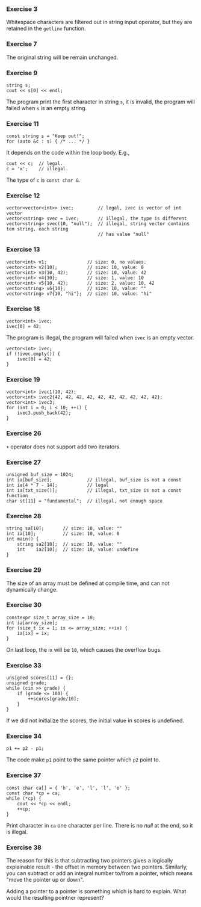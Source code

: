 ### Exercise 3

Whitespace characters are filtered out in string input operator, but they are retained in the
`getline` function.


### Exercise 7

The original string will be remain unchanged.

### Exercise 9

    string s;
    cout << s[0] << endl;

The program print the first character in string `s`, it is invalid, the program will failed when
`s` is an empty string.

### Exercise 11

    const string s = "Keep out!";
    for (auto &c : s) { /* ... */ }

It depends on the code within the loop body. E.g.,

    cout << c;  // legal.
    c = 'x';    // illegal.

The type of `c` is `const char &`.

### Exercise 12

    vector<vector<int>> ivec;         // legal, ivec is vector of int vector
    vector<string> svec = ivec;       // illegal, the type is different
    vector<string> svec(10, "null");  // illegal, string vector contains ten string, each string
                                      // has value "null"

### Exercise 13

    vector<int> v1;               // size: 0, no values.
    vector<int> v2(10);           // size: 10, value: 0
    vector<int> v3(10, 42);       // size: 10, value: 42
    vector<int> v4{10};           // size: 1, value: 10
    vector<int> v5{10, 42};       // size: 2, value: 10, 42
    vector<string> v6{10};        // size: 10, value: ""
    vector<string> v7{10, "hi"};  // size: 10, value: "hi"

### Exercise 18

    vector<int> ivec;
    ivec[0] = 42;

The program is illegal, the program will failed when `ivec` is an empty vector.

    vector<int> ivec;
    if (!ivec.empty()) {
        ivec[0] = 42;
    }

### Exercise 19

    vector<int> ivec1(10, 42);
    vector<int> ivec2{42, 42, 42, 42, 42, 42, 42, 42, 42, 42};
    vector<int> ivec3;
    for (int i = 0; i < 10; ++i) {
        ivec3.push_back(42);
    }

### Exercise 26

`+` operator does not support add two iterators.

### Exercise 27

    unsigned buf_size = 1024;
    int ia[buf_size];             // illegal, buf_size is not a const
    int ia[4 * 7 - 14];           // legal
    int ia[txt_size()];           // illegal, txt_size is not a const function
    char st[11] = "fundamental";  // illegal, not enough space

### Exercise 28

    string sa[10];       // size: 10, value: ""
    int ia[10];          // size: 10, value: 0
    int main() {
        string sa2[10];  // size: 10, value: ""
        int    ia2[10];  // size: 10, value: undefine
    }

### Exercise 29

The size of an array must be defined at compile time, and can not dynamically change.

### Exercise 30

    constexpr size_t array_size = 10;
    int ia[array_size];
    for (size_t ix = 1; ix <= array_size; ++ix) {
        ia[ix] = ix;
    }

On last loop, the ix will be `10`, which causes the overflow bugs.

### Exercise 33

    unsigned scores[11] = {};
    unsigned grade;
    while (cin >> grade) {
        if (grade <= 100) {
            ++scores[grade/10];
        }
    }

If we did not initialize the scores, the initial value in scores is undefined.

### Exercise 34

    p1 += p2 - p1;

The code make `p1` point to the same pointer which `p2` point to.

### Exercise 37

    const char ca[] = { 'h', 'e', 'l', 'l', 'o' };
    const char *cp = ca;
    while (*cp) {
        cout << *cp << endl;
        ++cp;
    }

Print character in `ca` one character per line. There is no _null_ at the end, so it is illegal.

### Exercise 38

The reason for this is that subtracting two pointers gives a logically explainable result - the
offset in memory between two pointers. Similarly, you can subtract or add an integral number
to/from a pointer, which means "move the pointer up or down".

Adding a pointer to a pointer is something which is hard to explain. What would the resulting
pointner represent?
